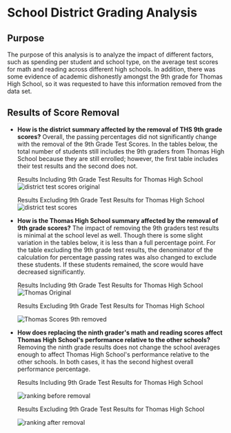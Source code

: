 # School District Grading Analysis
## Purpose
The purpose of this analysis is to analyze the impact of different factors, such as spending per student and school type, on the average test scores for math and reading across different high schools. In addition, there was some evidence of academic dishonestly amongst the 9th grade for Thomas High School, so it was requested to have this information removed from the data set. 
## Results of Score Removal 
* **How is the district summary affected by the removal of THS 9th grade scores?** 
Overall, the passing percentages did not significantly change with the removal of the 9th Grade Test Scores. In the tables below, the total number of students still includes the 9th graders from Thomas High School because they are still enrolled; however, the first table includes their test results and the second does not. 

    Results Including 9th Grade Test Results for Thomas High School
        ![district test scores original](https://user-images.githubusercontent.com/105991478/178161182-addd2ff5-df1b-4742-851c-eb13650e3e30.png)

    Results Excluding 9th Grade Test Results for Thomas High School
        ![district test scores](https://user-images.githubusercontent.com/105991478/178161268-39ceaf02-8df4-417a-ac06-1ad98d8259ab.png)

* **How is the Thomas High School summary affected by the removal of 9th grade scores?**
The impact of removing the 9th graders test results is minimal at the school level as well. Though there is some slight variation in the tables below, it is less than a full percentage point. For the table excluding the 9th grade test results, the denominator of the calculation for percentage passing rates was also changed to exclude these students. If these students remained, the score would have decreased significantly. 
      
     Results Including 9th Grade Test Results for Thomas High School
    ![Thomas Original](https://user-images.githubusercontent.com/105991478/178161506-b5bed48d-4e37-443c-a47b-7b5bde855cf0.png)
      
     Results Excluding 9th Grade Test Results for Thomas High School
      
    ![Thomas Scores 9th removed](https://user-images.githubusercontent.com/105991478/178161579-72c18fce-b4ce-4bd0-a92d-8eb475fabc81.png)

* **How does replacing the ninth grader's math and reading scores affect Thomas High School's performance relative to the other schools?**
Removing the ninth grade results does not change the school averages enough to affect Thomas High School's performance relative to the other schools. In both cases, it has the second highest overall performance percentage. 

   Results Including 9th Grade Test Results for Thomas High School
   
    ![ranking before removal](https://user-images.githubusercontent.com/105991478/178162038-76de38bb-f69f-4aa6-9358-98bb83448ca6.png)
    
  Results Excluding 9th Grade Test Results for Thomas High School 
  
  ![ranking after removal](https://user-images.githubusercontent.com/105991478/178162063-938684de-ba35-4ed7-a393-4cf2254f127f.png)



